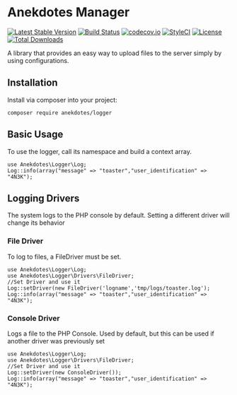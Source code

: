 # Anekdotes Manager

[![Latest Stable Version](https://poser.pugx.org/anekdotes/logger/v/stable)](https://packagist.org/packages/anekdotes/logger)
[![Build Status](https://travis-ci.org/anekdotes/logger.svg?branch=master)](https://travis-ci.org/anekdotes/logger)
[![codecov.io](https://codecov.io/github/anekdotes/logger/coverage.svg)](https://codecov.io/github/anekdotes/logger?branch=master)
[![StyleCI](https://styleci.io/repos/57247052/shield?style=flat)](https://styleci.io/repos/57247052)
[![License](https://poser.pugx.org/anekdotes/logger/license)](https://packagist.org/packages/anekdotes/logger)
[![Total Downloads](https://poser.pugx.org/anekdotes/logger/downloads)](https://packagist.org/packages/anekdotes/logger)

A library that provides an easy way to upload files to the server simply by using configurations.

## Installation

Install via composer into your project:

    composer require anekdotes/logger

## Basic Usage

To use the logger, call its namespace and build a context array.

    use Anekdotes\Logger\Log;
    Log::info(array("message" => "toaster","user_identification" => "4N3K");

## Logging Drivers

The system logs to the PHP console by default. Setting a different driver will change its behavior

### File Driver

To log to files, a FileDriver must be set. 

    use Anekdotes\Logger\Log;
    use Anekdotes\Logger\Drivers\FileDriver;
    //Set Driver and use it
    Log::setDriver(new FileDriver('logname','tmp/logs/toaster.log');
    Log::info(array("message" => "toaster","user_identification" => "4N3K");

### Console Driver

Logs a file to the PHP Console. Used by default, but this can be used if another driver was previously set

    use Anekdotes\Logger\Log;
    use Anekdotes\Logger\Drivers\FileDriver;
    //Set Driver and use it
    Log::setDriver(new ConsoleDriver()); 
    Log::info(array("message" => "toaster","user_identification" => "4N3K");

